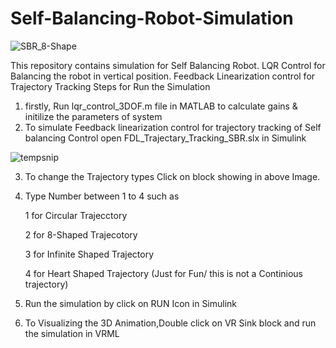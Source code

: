 # Self-Balancing-Robot-Simulation
![SBR_8-Shape](https://user-images.githubusercontent.com/88198964/127717390-5d413aef-fe3b-4031-b74a-a5e53549d86b.gif)

This repository contains simulation for Self Balancing Robot. LQR Control for Balancing the robot in vertical position. Feedback Linearization control for Trajectory Tracking
Steps for Run the Simulation
1. firstly, Run lqr_control_3DOF.m file in MATLAB to calculate gains & initilize the parameters of system
2. To simulate Feedback linearization control for trajectory tracking of Self balancing Control open FDL_Trajectary_Tracking_SBR.slx in Simulink

![tempsnip](https://user-images.githubusercontent.com/88198964/127717279-8748becb-79af-4e5f-a763-a157682965a1.png)

3. To change the Trajectory types Click on block showing in above Image.
4. Type Number between 1 to 4 such as

   1 for Circular Trajecctory
   
   2 for 8-Shaped Trajecotory
   
   3 for Infinite Shaped Trajectory
   
   4 for Heart Shaped Trajectory (Just for Fun/ this is not a Continious trajectory)
   
5. Run the simulation by click on RUN Icon in Simulink
6. To Visualizing the 3D Animation,Double click on VR Sink block and run the simulation in VRML

